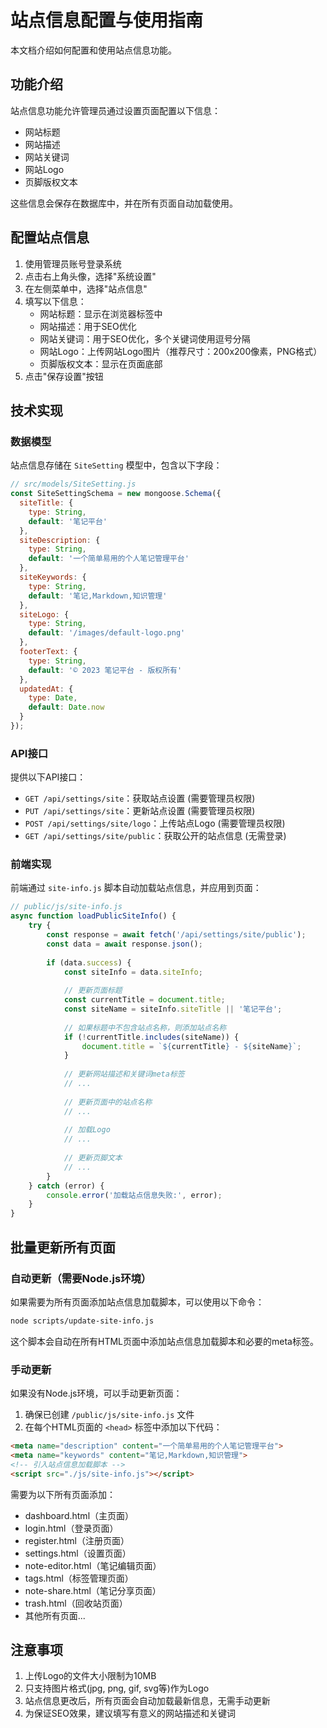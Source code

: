 # 站点信息配置与使用指南

本文档介绍如何配置和使用站点信息功能。

## 功能介绍

站点信息功能允许管理员通过设置页面配置以下信息：

- 网站标题
- 网站描述
- 网站关键词
- 网站Logo
- 页脚版权文本

这些信息会保存在数据库中，并在所有页面自动加载使用。

## 配置站点信息

1. 使用管理员账号登录系统
2. 点击右上角头像，选择"系统设置"
3. 在左侧菜单中，选择"站点信息"
4. 填写以下信息：
   - 网站标题：显示在浏览器标签中
   - 网站描述：用于SEO优化
   - 网站关键词：用于SEO优化，多个关键词使用逗号分隔
   - 网站Logo：上传网站Logo图片（推荐尺寸：200x200像素，PNG格式）
   - 页脚版权文本：显示在页面底部
5. 点击"保存设置"按钮

## 技术实现

### 数据模型

站点信息存储在 `SiteSetting` 模型中，包含以下字段：

```javascript
// src/models/SiteSetting.js
const SiteSettingSchema = new mongoose.Schema({
  siteTitle: {
    type: String,
    default: '笔记平台'
  },
  siteDescription: {
    type: String,
    default: '一个简单易用的个人笔记管理平台'
  },
  siteKeywords: {
    type: String,
    default: '笔记,Markdown,知识管理'
  },
  siteLogo: {
    type: String,
    default: '/images/default-logo.png'
  },
  footerText: {
    type: String,
    default: '© 2023 笔记平台 - 版权所有'
  },
  updatedAt: {
    type: Date,
    default: Date.now
  }
});
```

### API接口

提供以下API接口：

- `GET /api/settings/site`：获取站点设置 (需要管理员权限)
- `PUT /api/settings/site`：更新站点设置 (需要管理员权限)
- `POST /api/settings/site/logo`：上传站点Logo (需要管理员权限)
- `GET /api/settings/site/public`：获取公开的站点信息 (无需登录)

### 前端实现

前端通过 `site-info.js` 脚本自动加载站点信息，并应用到页面：

```javascript
// public/js/site-info.js
async function loadPublicSiteInfo() {
    try {
        const response = await fetch('/api/settings/site/public');
        const data = await response.json();
        
        if (data.success) {
            const siteInfo = data.siteInfo;
            
            // 更新页面标题
            const currentTitle = document.title;
            const siteName = siteInfo.siteTitle || '笔记平台';
            
            // 如果标题中不包含站点名称，则添加站点名称
            if (!currentTitle.includes(siteName)) {
                document.title = `${currentTitle} - ${siteName}`;
            }
            
            // 更新网站描述和关键词meta标签
            // ...
            
            // 更新页面中的站点名称
            // ...
            
            // 加载Logo
            // ...
            
            // 更新页脚文本
            // ...
        }
    } catch (error) {
        console.error('加载站点信息失败:', error);
    }
}
```

## 批量更新所有页面

### 自动更新（需要Node.js环境）

如果需要为所有页面添加站点信息加载脚本，可以使用以下命令：

```bash
node scripts/update-site-info.js
```

这个脚本会自动在所有HTML页面中添加站点信息加载脚本和必要的meta标签。

### 手动更新

如果没有Node.js环境，可以手动更新页面：

1. 确保已创建 `/public/js/site-info.js` 文件
2. 在每个HTML页面的 `<head>` 标签中添加以下代码：

```html
<meta name="description" content="一个简单易用的个人笔记管理平台">
<meta name="keywords" content="笔记,Markdown,知识管理">
<!-- 引入站点信息加载脚本 -->
<script src="./js/site-info.js"></script>
```

需要为以下所有页面添加：

- dashboard.html（主页面）
- login.html（登录页面）
- register.html（注册页面）
- settings.html（设置页面）
- note-editor.html（笔记编辑页面）
- tags.html（标签管理页面）
- note-share.html（笔记分享页面）
- trash.html（回收站页面）
- 其他所有页面...

## 注意事项

1. 上传Logo的文件大小限制为10MB
2. 只支持图片格式(jpg, png, gif, svg等)作为Logo
3. 站点信息更改后，所有页面会自动加载最新信息，无需手动更新
4. 为保证SEO效果，建议填写有意义的网站描述和关键词 